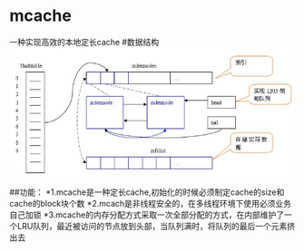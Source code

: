 # mcache
一种实现高效的本地定长cache
#数据结构
![原理图](https://github.com/whutbd/mcache/blob/master/mcache.jpg)

##功能：
*1.mcache是一种定长cache,初始化的时候必须制定cache的size和cache的block块个数
*2.mcach是非线程安全的，在多线程环境下使用必须业务自己加锁
*3.mcache的内存分配方式采取一次全部分配的方式，在内部维护了一个LRU队列，最近被访问的节点放到头部，当队列满时，将队列的最后一个元素挤出去
